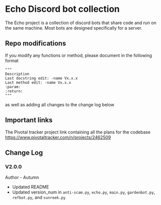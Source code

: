 # Echo Discord bot collection
The Echo project is a collection of discord bots that share code and run on the same machine. Most bots are designed 
specifically for a server.  

## Repo modifications
If you modify any functions or method, please document in the following format
```
"""
Description
Last docstring edit: -name Vx.x.x
Last method edit: -name Vx.x.x
:param:
:return:
"""
```
as well as adding all changes to the change log below

## Important links
The Pivotal tracker project link containing all the plans for the codebase
https://www.pivotaltracker.com/n/projects/2462509

## Change Log
### V2.0.0
Author - Autumn
* Updated README
* Updated version_num in `anti-scam.py`, `echo.py`, `main.py`, `gardenbot.py`, `refbot.py`, and `sunreek.py`
